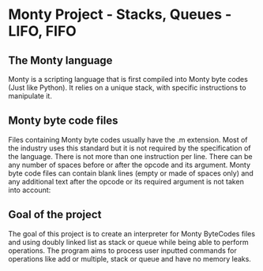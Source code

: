 # Monty Project - Stacks, Queues - LIFO, FIFO

## The Monty language

Monty is a scripting language that is first compiled into Monty byte codes (Just like Python). It relies on a unique stack, with specific instructions to manipulate it.

## Monty byte code files

Files containing Monty byte codes usually have the .m extension. Most of the industry uses this standard but it is not required by the specification of the language. There is not more than one instruction per line. There can be any number of spaces before or after the opcode and its argument. Monty byte code files can contain blank lines (empty or made of spaces only) and any additional text after the opcode or its required argument is not taken into account:

## Goal of the project

The goal of this project is to create an interpreter for Monty ByteCodes files and using doubly linked list as stack or queue while being able to perform operations. The program aims to process user inputted commands for operations like add or multiple, stack or queue and have no memory leaks.




